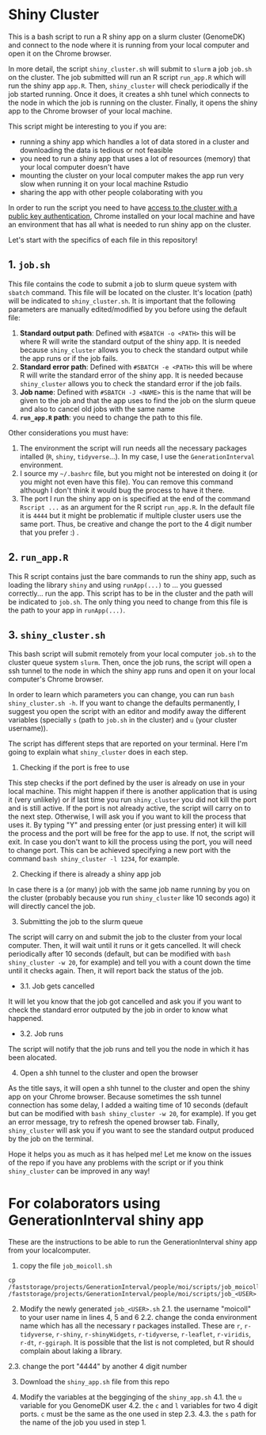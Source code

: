 # Shiny Cluster

This is a bash script to run a R shiny app on a slurm cluster (GenomeDK) and connect to the node where it is running from your local computer and open it on the Chrome browser. 

In more detail, the script `shiny_cluster.sh` will submit to `slurm` a job `job.sh` on the cluster. The job submitted will run an R script `run_app.R` which will run the shiny app `app.R`. Then, `shiny_cluster` will check periodically if the job started running. Once it does, it creates a shh tunel which connects to the node in which the job is running on the cluster. Finally, it opens the shiny app to the Chrome browser of your local machine.

This script might be interesting to you if you are:
  - running a shiny app which handles a lot of data stored in a cluster and downloading the data is tedious or not feasible
  - you need to run a shiny app that uses a lot of resources (memory) that your local computer doesn't have
  - mounting the cluster on your local computer makes the app run very slow when running it on your local machine Rstudio
  - sharing the app with other people colaborating with you

In order to run the script you need to have [access to the cluster with a public key authentication](https://genome.au.dk/docs/getting-started/#public-key-authentication), Chrome installed on your local machine and have an environment that has all what is needed to run shiny app on the cluster.

Let's start with the specifics of each file in this repository!

## 1. `job.sh`

This file contains the code to submit a job to slurm queue system with `sbatch` command. This file will be located on the cluster. It's location (path) will be indicated to `shiny_cluster.sh`. It is important that the following parameters are manually edited/modified by you before using the default file:

  1. **Standard output path**: Defined with `#SBATCH -o <PATH>` this will be where R will write the standard output of the shiny app. It is needed because `shiny_cluster` allows you to check the standard output while the app runs or if the job fails.
  2. **Standard error path**: Defined with `#SBATCH -e <PATH>` this will be where R will write the standard error of the shiny app. It is needed because `shiny_cluster` allows you to check the standard error if the job fails.
  3. **Job name**: Defined with `#SBATCH -J <NAME>` this is the name that will be given to the job and that the app uses to find the job on the slurm queue and also to cancel old jobs with the same name
  4. **`run_app.R` path**: you need to change the path to this file.
  
Other considerations you must have:
  1. The environment the script will run needs all the necessary packages intalled (`R`, `shiny`, `tidyverse`...). In my case, I use the `GenerationInterval` environment.
  2. I source my `~/.bashrc` file, but you might not be interested on doing it (or you might not even have this file). You can remove this command although I don't think it would bug the process to have it there.
  3. The port I run the shiny app on is specified at the end of the command `Rscript ...` as an argument for the R script `run_app.R`. In the default file it is `4444` but it might be problematic if multiple cluster users use the same port. Thus, be creative and change the port to the 4 digit number that you prefer :) .
  
## 2. `run_app.R`

This R script contains just the bare commands to run the shiny app, such as loading the library `shiny` and using `runApp(...)` to ... you guessed correctly... run the app. This script has to be in the cluster and the path will be indicated to `job.sh`. The only thing you need to change from this file is the path to your app in `runApp(...)`.

## 3. `shiny_cluster.sh`

This bash script will submit remotely from your local computer `job.sh` to the cluster queue system `slurm`. Then, once the job runs, the script will open a ssh tunnel to the node in which the shiny app runs and open it on your local computer's Chrome browser. 

In order to learn which parameters you can change, you can run `bash shiny_cluster.sh -h`. If you want to change the defaults permanently, I suggest you open the script with an editor and modify away the different variables (specially `s` (path to `job.sh` in the cluster) and `u` (your cluster username)).

The script has different steps that are reported on your terminal. Here I'm going to explain what `shiny_cluster` does in each step.

  1. Checking if the port is free to use

This step checks if the port defined by the user is already on use in your local machine. This might happen if there is another application that is using it (very unlikely) or if last time you run `shiny_cluster` you did not kill the port and is still active. If the port is not already active, the script will carry on to the next step. Otherwise, I will ask you if you want to kill the process that uses it. By typing "Y" and pressing enter (or just pressing enter) it will kill the process and the port will be free for the app to use. If not, the script will exit. In case you don't want to kill the process using the port, you will need to change port. This can be achieved specifying a new port with the command `bash shiny_cluster -l 1234`, for example.

  2. Checking if there is already a shiny app job

In case there is a (or many) job with the same job name running by you on the cluster (probably because you run `shiny_cluster` like 10 seconds ago) it will directly cancel the job.

  3. Submitting the job to the slurm queue
  
The script will carry on and submit the job to the cluster from your local computer. Then, it will wait until it runs or it gets cancelled. It will check periodically after 10 seconds (default, but can be modified with `bash shiny_cluster -w 20`, for example) and tell you with a count down the time until it checks again. Then, it will report back the status of the job. 

  - 3.1. Job gets cancelled
  
It will let you know that the job got cancelled and ask you if you want to check the standard error outputed by the job in order to know what happened.

  - 3.2. Job runs
  
The script will notify that the job runs and tell you the node in which it has been alocated.

  4. Open a shh tunnel to the cluster and open the browser
  
As the title says, it will open a shh tunnel to the cluster and open the shiny app on your Chrome browser. Because sometimes the ssh tunnel connection has some delay, I added a waiting time of 10 seconds (default but can be modified with `bash shiny_cluster -w 20`, for example). If you get an error message, try to refresh the opened browser tab. Finally, `shiny_cluster` will ask you if you want to see the standard output produced by the job on the terminal.


Hope it helps you as much as it has helped me! Let me know on the issues of the repo if you have any problems with the script or if you think `shiny_cluster` can be improved in any way!


# For colaborators using GenerationInterval shiny app

These are the instructions to be able to run the GenerationInterval shiny app from your localcomputer.

1. copy the file `job_moicoll.sh` 

```
cp /faststorage/projects/GenerationInterval/people/moi/scripts/job_moicoll.sh /faststorage/projects/GenerationInterval/people/moi/scripts/job_<USER>.sh
```

2. Modify the newly generated `job_<USER>.sh`
  2.1. the username "moicoll" to your user name in lines 4, 5 and 6
  2.2. change the conda environment name which has all the necessary r packages installed. These are `r`, `r-tidyverse`, `r-shiny`, `r-shinyWidgets`, `r-tidyverse`, `r-leaflet`, `r-viridis`, `r-dt`, `r-ggiraph`. It is possible that the list is not completed, but R should complain about laking a library. 
  
  2.3. change the port "4444" by another 4 digit number
  
3. Download the `shiny_app.sh` file from this repo

4. Modify the variables at the begginging of the `shiny_app.sh`
  4.1. the `u` variable for you GenomeDK user 
  4.2. the `c` and `l` variables for two 4 digit ports. `c` must be the same as the one used in step 2.3.
  4.3. the `s` path for the name of the job you used in step 1. 

